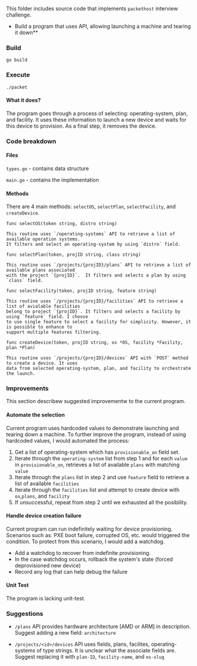 
This folder includes source code that implements `packethost` interview challenge.
* Build a program that uses API, allowing launching a machine and tearing it down**

### Build

`go build`

### Execute

`./packet`

#### What it does?

The program goes through a process of selecting: operating-system, plan, and facility. It uses these
information to launch a new device and waits for this device to provision. As a final step, it removes
the device.

### Code breakdown

#### Files

`types.go` - contains data structure

`main.go` - contains the implementation


#### Methods

There are 4 main methods: `selectOS`, `selectPlan`, `selectFacility`, and `createDevice`.

`func selectOS(token string, distro string)`

    This routine uses `/operating-systems` API to retrieve a list of available operation systems. 
    It filters and select an operating-system by using `distro` field.
    
 `func selectPlan(token, projID string, class string)`
 
    This routine uses `/projects/{projID}/plans` API to retrieve a list of available plans associated 
    with the project `{projID}`.  It filters and selects a plan by using `class` field.
    
 `func selectFacility(token, projID string, feature string)`
 
    This routine uses `/projects/{projID}/facilities` API to retrieve a list of avialable facilities
    belong to project `{projID}`. It filters and selects a facility by using `feature` field. I choose
    to use single feature to select a facility for simplicity. However, it is possible to enhance to
    support multiple features filtering.
    
 `func createDevice(token, projID string, os *OS, facility *Facility, plan *Plan)`
 
    This routine uses `/projects/{projID}/devices` API with `POST` method to create a device. It uses
    data from selected operating-system, plan, and facility to orchestrate the launch.
    
### Improvements

This section describew suggested improvementw to the current program.

#### Automate the selection

Current program uses hardcoded values to demonstrate launching and tearing down a machine. To further improve
the program, instead of using hardcoded values, I would automated the process:

1. Get a list of operating-system which has `provisionable_on` field set.
2. Iterate through the `operating-system` list from step 1 and for each `value` in `provisionable_on`, retrieves a
list of available `plans` with matching `value`
3. Iterate through the `plans` list in step 2 and use `feature` field to retrieve a list of available `facilities`
4. Iterate through the `facilities` list and attempt to create device with `os`,`plans`, and `facility`
5. If unsuccessful, repeat from step 2 until we exhausted all the posibility.

#### Handle device creation failure

Current program can run indefinitely waiting for device provisioning. Scenarios such as: PXE boot failure,
corrupted OS, etc. would triggered the condition. To protect from this scenario, I would add a watchdog.

* Add a watchdog to recover from indefinite provisioning.
* In the case watchdog occurs, rollback the system's state (forced deprovisioned new device)
* Record any log that can help debug the failure

#### Unit Test

The program is lacking unit-test. 

### Suggestions

* `/plans` API provides hardware architecture [AMD or ARM]  in description.
  Suggest adding a new field: `architecture`
  
* `/projects/<id>/devices` API uses fields, plans, facilites, operating-systems of type strings.
  It is unclear what the associate fields are.
  Suggest replacing it with `plan-ID`, `facility-name`, and `os-slug`
